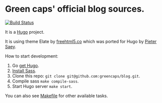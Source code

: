 # Green caps' official blog sources.

[![Build Status](https://travis-ci.org/greencaps/blog.svg?branch=master)](https://travis-ci.org/greencaps/blog)

It is a [Hugo](http://gohugo.io/) project.

It is using theme Elate by [freehtml5.co](https://freehtml5.co/) which was ported for Hugo by [Pieter Saey](http://saey55.gitlab.io/pietercv/).

How to start development:

1. Go [get Hugo](http://gohugo.io/overview/installing/).
2. [Install Sass](http://sass-lang.com/install).
3. Clone this repo: `git clone git@github.com:greencaps/blog.git`.
4. Compile sass `make compile-sass`.
5. Start Hugo server `make start`.

You can also see [Makefile](/Makefile) for other available tasks.
